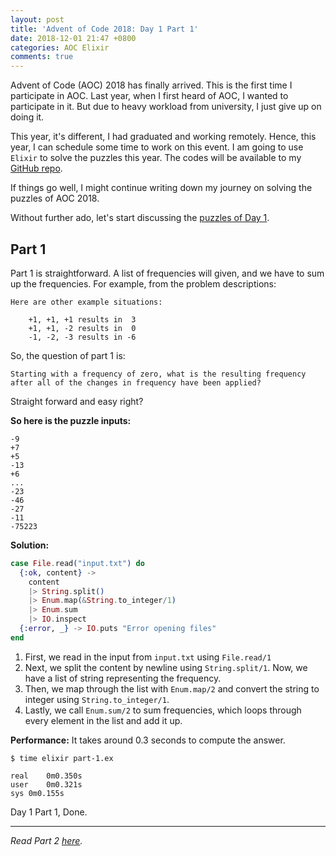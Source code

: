 ```yaml
---
layout: post
title: 'Advent of Code 2018: Day 1 Part 1'
date: 2018-12-01 21:47 +0800
categories: AOC Elixir
comments: true
---
```


Advent of Code (AOC) 2018 has finally arrived. This is the first time I participate
in AOC. Last year, when I first heard of AOC, I wanted to participate in it.
But due to heavy workload from university, I just give up on doing it.

This year, it's different, I had graduated and working remotely. Hence, this
year, I can schedule some time to work on this event. I am going to use
`Elixir` to solve the puzzles this year. The codes will be available to
my [GitHub repo][2].

If things go well, I might continue writing down my journey on solving
the puzzles of AOC 2018.

Without further ado, let's start discussing the [puzzles of Day 1][1].

## Part 1

Part 1 is straightforward. A list of frequencies will given, and we have to sum up
the frequencies. For example, from the problem descriptions:

```
Here are other example situations:

    +1, +1, +1 results in  3
    +1, +1, -2 results in  0
    -1, -2, -3 results in -6
```

So, the question of part 1 is:

```
Starting with a frequency of zero, what is the resulting frequency after all of the changes in frequency have been applied?
```

Straight forward and easy right?

**So here is the puzzle inputs:**

```
-9
+7
+5
-13
+6
...
-23
-46
-27
-11
-75223
```

**Solution:**
```elixir
case File.read("input.txt") do
  {:ok, content} ->
    content
    |> String.split()
    |> Enum.map(&String.to_integer/1)
    |> Enum.sum
    |> IO.inspect
  {:error, _} -> IO.puts "Error opening files"
end
```

1. First, we read in the input from `input.txt` using `File.read/1`
2. Next, we split the content by newline using `String.split/1`.
   Now, we have a list of string representing the frequency.
3. Then, we map through the list with `Enum.map/2` and convert the string
   to integer using `String.to_integer/1`.
4. Lastly, we call `Enum.sum/2` to sum frequencies, which loops through every
   element in the list and add it up.

**Performance:**
It takes around 0.3 seconds to compute the answer.
```
$ time elixir part-1.ex

real	0m0.350s
user	0m0.321s
sys	0m0.155s
```

Day 1 Part 1, Done.

---
_Read Part 2 [here][3]._


[1]: https://adventofcode.com/2018/day/1
[2]: https://github.com/kw7oe/advent-of-code-2018
[3]: /aoc/elixir/2018/12/01/advent-of-code-2018-day-1-part-2.html
